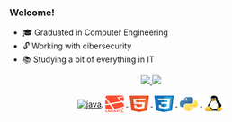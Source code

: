 ### Welcome!

- :mortar_board: Graduated in Computer Engineering
- :unlock: Working with cibersecurity
- :books: Studying a bit of everything in IT

<div align="center" style="display: inline_block">
  <a href="https://github.com/BrunoThums">
  <img height="180em" src="https://git-stats-brunothums.vercel.app/api?username=BrunoThums&show_icons=true&theme=darcula&include_all_commits=true&count_private=true"/>
  <img height="180em" src="https://git-stats-brunothums.vercel.app/api/top-langs/?username=BrunoThums&layout=compact&langs_count=7&theme=darcula"/>
</div>

<div>
  <div style="display: inline_block" align="center"><br>
  <img align="center" alt="java" height="30" width="40" src="https://cdn.jsdelivr.net/gh/devicons/devicon/icons/java/java-original-wordmark.svg">
  <img align="center" alt="laravel" height="30" width="40" src="https://raw.githubusercontent.com/devicons/devicon/master/icons/laravel/laravel-plain-wordmark.svg">
  <img align="center" alt="html5" height="30" width="40" src="https://raw.githubusercontent.com/devicons/devicon/master/icons/html5/html5-original.svg">
  <img align="center" alt="css" height="30" width="40" src="https://raw.githubusercontent.com/devicons/devicon/master/icons/css3/css3-original.svg">
  <img align="center" alt="py" height="30" width="40" src="https://raw.githubusercontent.com/devicons/devicon/master/icons/python/python-original.svg">
  <img align="center" alt="linux" height="30" width="40" src="https://raw.githubusercontent.com/devicons/devicon/master/icons/linux/linux-original.svg">  
</div>
